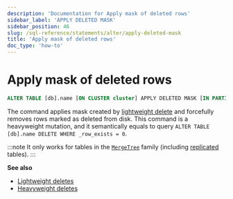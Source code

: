```yaml
---
description: 'Documentation for Apply mask of deleted rows'
sidebar_label: 'APPLY DELETED MASK'
sidebar_position: 46
slug: /sql-reference/statements/alter/apply-deleted-mask
title: 'Apply mask of deleted rows'
doc_type: 'how-to'
---
```


# Apply mask of deleted rows

```sql
ALTER TABLE [db].name [ON CLUSTER cluster] APPLY DELETED MASK [IN PARTITION partition_id]
```

The command applies mask created by [lightweight delete](/sql-reference/statements/delete) and forcefully removes rows marked as deleted from disk. This command is a heavyweight mutation, and it semantically equals to query ```ALTER TABLE [db].name DELETE WHERE _row_exists = 0```.

:::note
It only works for tables in the [`MergeTree`](../../../engines/table-engines/mergetree-family/mergetree.md) family (including [replicated](../../../engines/table-engines/mergetree-family/replication.md) tables).
:::

**See also**

- [Lightweight deletes](/sql-reference/statements/delete)
- [Heavyweight deletes](/sql-reference/statements/alter/delete.md)
